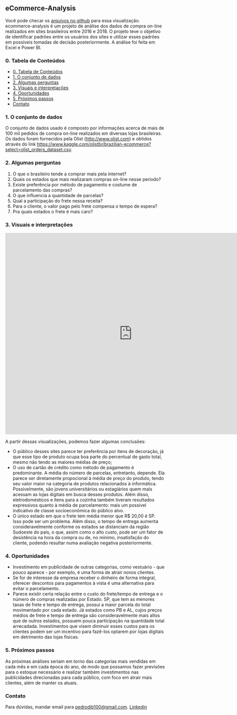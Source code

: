 ## eCommerce-Analysis

Você pode checar os [arquivos no github](https://github.com/dibpedro/shopping-bi/) para essa visualização. ecommerce-analysis é um projeto de análise dos dados de compra on-line realizados em sites brasileiros entre 2016 e 2018. O projeto teve o objetivo de identificar padrões entre os usuários dos sites e utilizar esses padrões em possíveis tomadas de decisão posteriormente. A análise foi feita em Excel e Power BI.

### 0. Tabela de Conteúdos
* [0. Tabela de Conteúdos](#0-tabela-de-conteúdos)
* [1. O conjunto de dados](#1-o-conjunto-de-dados)
* [2. Algumas perguntas](#2-algumas-perguntas)
* [3. Visuais e interpretações](#3-visuais-e-interpretações)
* [4. Oportunidades](#4-oportunidades)
* [5. Próximos passos](#5-próximos-passos)
* [Contato](#contato)

### 1. O conjunto de dados

O conjunto de dados usado é composto por informações acerca de mais de 100 mil pedidos de compra on-line realizados em diversas lojas brasileiras. Os dados foram fornecidos pela Olist (http://www.olist.com) e obtidos através do link https://www.kaggle.com/olistbr/brazilian-ecommerce?select=olist_orders_dataset.csv.
### 2. Algumas perguntas

1. O que o brasileiro tende a comprar mais pela internet?
2. Quais os estados que mais realizaram compras on-line nesse período?
3. Existe preferência por método de pagamento e costume de parcelamento das compras?
4. O que influencia a quantidade de parcelas?
5. Qual a participação do frete nessa receita?
6. Para o cliente, o valor pago pelo frete compensa o tempo de espera?
7. Pra quais estados o frete é mais caro?
### 3. Visuais e interpretações

<iframe width="800" height="636" src="https://app.powerbi.com/view?r=eyJrIjoiNWI4NzRlMDgtNjNkMi00ZDlkLWEzM2EtM2Y0Zjk2NmRjMGM4IiwidCI6ImIxY2E3YTgxLWFiZjgtNDJlNS05OGM2LWYyZjJhOTMwYmEzNiJ9" frameborder="0" allowFullScreen="true"></iframe>

A partir dessas visualizações, podemos fazer algumas conclusões:
- O público desses sites parece ter preferência por itens de decoração, já que esse tipo de produto ocupa boa parte do percentual de gasto total, mesmo não tendo as maiores médias de preço;
- O uso de cartão de crédito como método de pagamento é predominante. A média do número de parcelas, entretanto, depende. Ela parece ser diretamente propocional à média de preço do produto, tendo seu valor maior na categoria de produtos relacionados à informática. Possivelmente, são jovens universitários ou estagiários quem mais acessam as lojas digitais em busca desses produtos. Além disso, eletrodomésticos e itens para a cozinha também tiveram resultados expressivos quanto à média de parcelamento: mais um possível indicativo de classe socioeconômica do público alvo.
- O único estado em que o frete tem média menor que R$ 20,00 é SP. Isso pode ser um problema. Além disso, o tempo de entrega aumenta consideravelmente conforme os estados se distanciam da região Sudoeste do país, o que, assim como o alto custo, pode ser um fator de desistência na hora da compra ou de, no mínimo, insatisfação do cliente, podendo resultar numa avaliação negativa posteriormente.


### 4. Oportunidades

- Investimento em publicidade de outras categorias, como vestuário - que pouco aparece -  por exemplo, é uma forma de atrair novos clientes.
- Se for de interesse da empresa receber o dinheiro de forma integral, oferecer descontos para pagamentos à vista é uma alternativa para evitar o parcelamento.
- Parece existir certa relação entre o custo do frete/tempo de entrega e o número de compras realizadas por Estado. SP, que tem as menores taxas de frete e tempo de entrega, possui a maior parcela do total movimentado por cada estado. Já estados como PB e AL, cujos preços médios de frete e tempo de entrega são consideravelmente mais altos que de outros estados, possuem pouca participação na quantidade total arrecadada. Investimentos que visem diminuir esses custos para os clientes podem ser um incentivo para fazê-los optarem por lojas digitais em detrimento das lojas físicas.
### 5. Próximos passos

As próximas análises seriam em torno das categorias mais vendidas em cada mês e em cada época do ano, de modo que possamos fazer previsões para o estoque necessário e realizar também investimentos nas publicidades direcionadas para cada público, com foco em atrair mais clientes, além de manter os atuais. 

### Contato

Para dúvidas, mandar email para pedrodib100@gmail.com.
[Linkedin](https://www.linkedin.com/in/pedro-dib-597700139/)
